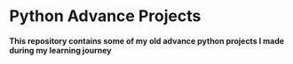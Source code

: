 # Python Advance Projects

#### This repository contains some of my old advance python projects I made during my learning journey